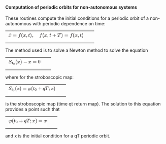 <h4>Computation of periodic orbits for non-autonomous systems</h4>

These routines compute the initial conditions for a periodic orbit of a non-autonomous with periodic dependence on time:
<DIV ALIGN="CENTER" CLASS="mathdisplay"><!-- MATH
 \begin{equation*}
\dot{x}=f(x,t),\quad f(x,t+T)=f(x,t)
\end{equation*}
 -->
<TABLE CLASS="equation*" CELLPADDING="0" WIDTH="100%" ALIGN="CENTER">
<TR VALIGN="MIDDLE">
<TD NOWRAP ALIGN="CENTER"><SPAN CLASS="MATH"><IMG
 WIDTH="241" HEIGHT="32" ALIGN="MIDDLE" BORDER="0"
 SRC="img1.png"
 ALT="$\displaystyle \dot{x}=f(x,t),\quad f(x,t+T)=f(x,t)$"></SPAN></TD>
<TD NOWRAP CLASS="eqno" WIDTH="10" ALIGN="RIGHT">
&nbsp;&nbsp;&nbsp;</TD></TR>
</TABLE></DIV>

The method used is to solve a Newton method to solve the equation
<DIV ALIGN="CENTER" CLASS="mathdisplay"><!-- MATH
 \begin{equation*}
S_{t_0}(x)-x=0
\end{equation*}
 -->
<TABLE CLASS="equation*" CELLPADDING="0" WIDTH="100%" ALIGN="CENTER">
<TR VALIGN="MIDDLE">
<TD NOWRAP ALIGN="CENTER"><SPAN CLASS="MATH"><IMG
 WIDTH="105" HEIGHT="32" ALIGN="MIDDLE" BORDER="0"
 SRC="img2.png"
 ALT="$\displaystyle S_{t_0}(x)-x=0$"></SPAN></TD>
<TD NOWRAP CLASS="eqno" WIDTH="10" ALIGN="RIGHT">
&nbsp;&nbsp;&nbsp;</TD></TR>
</TABLE></DIV>
where
for the stroboscopic map:
<DIV ALIGN="CENTER" CLASS="mathdisplay"><!-- MATH
 \begin{equation*}
S_{t_0}(x)=\varphi(t_0+qT;x)
\end{equation*}
 -->
<TABLE CLASS="equation*" CELLPADDING="0" WIDTH="100%" ALIGN="CENTER">
<TR VALIGN="MIDDLE">
<TD NOWRAP ALIGN="CENTER"><SPAN CLASS="MATH"><IMG
 WIDTH="152" HEIGHT="32" ALIGN="MIDDLE" BORDER="0"
 SRC="img3.png"
 ALT="$\displaystyle S_{t_0}(x)=\varphi(t_0+qT;x)$"></SPAN></TD>
<TD NOWRAP CLASS="eqno" WIDTH="10" ALIGN="RIGHT">
&nbsp;&nbsp;&nbsp;</TD></TR>
</TABLE></DIV>
is the stroboscopic map (time qt return map).
The solution to this equation provides a point such that
<DIV ALIGN="CENTER" CLASS="mathdisplay"><!-- MATH
 \begin{equation*}
\varphi(t_0+qT;x)=x
\end{equation*}
 -->
<TABLE CLASS="equation*" CELLPADDING="0" WIDTH="100%" ALIGN="CENTER">
<TR VALIGN="MIDDLE">
<TD NOWRAP ALIGN="CENTER"><SPAN CLASS="MATH"><IMG
 WIDTH="125" HEIGHT="32" ALIGN="MIDDLE" BORDER="0"
 SRC="img4.png"
 ALT="$\displaystyle \varphi(t_0+qT;x)=x$"></SPAN></TD>
<TD NOWRAP CLASS="eqno" WIDTH="10" ALIGN="RIGHT">
&nbsp;&nbsp;&nbsp;</TD></TR>
</TABLE></DIV>
and x is the initial condition for a qT periodic orbit.
